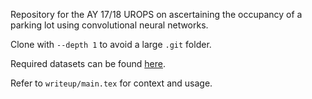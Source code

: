 Repository for the AY 17/18 UROPS on ascertaining the occupancy of a parking lot using convolutional neural networks.

Clone with `--depth 1` to avoid a large `.git` folder.

Required datasets can be found [here](https://drive.google.com/open?id=1_UIeomO1Pn8GsVkRkuybTSo_R3cvOh_-).

Refer to `writeup/main.tex` for context and usage.
